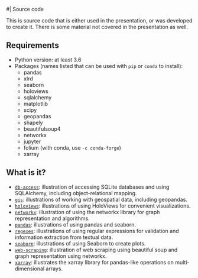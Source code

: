 #| Source code

This is source code that is either used in the presentation, or was developed
to create it.  There is some material not covered in the presentation as well.

## Requirements

* Python version: at least 3.6
* Packages (names listed that can be used with `pip` or `conda` to install):
  * pandas
  * xlrd
  * seaborn
  * holoviews
  * sqlalchemy
  * matplotlib
  * scipy
  * geopandas
  * shapely
  * beautifulsoup4
  * networkx
  * jupyter
  * folium (with conda, use `-c conda-forge`)
  * xarray

## What is it?
* [`db-access`](db-access): illustration of accessing SQLite databases and using
  SQLAlchemy, including object-relational mapping.
* [`gis`](gis): illustrations of working with geospatial data, including geopandas.
* [`holoviews`](holoviews): illustrations of using HoloViews for convenient
  visualizations.
* [`networkx`](networkx): illustration of using the networkx library for graph
  representation and algorithms.
* [`pandas`](pandas): illustrations of using pandas and seaborn.
* [`regexes`](regexes): illustrations of using regular expressions for validation
  and information extraction from textual data.
* [`seaborn`](seaborn): illustrations of using Seaborn to create plots.
* [`web-scraping`](web-scraping): illustration of web scraping using beautiful soup
  and graph representation using networkx.
* [`xarray`](xarray): illustrates the xarray library for pandas-like operations
  on multi-dimensional arrays.
